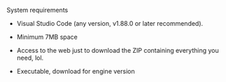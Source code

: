 System requirements
- Visual Studio Code (any version, v1.88.0 or later recommended).
- Minimum 7MB space
  
- Access to the web just to download the ZIP containing everything you need, lol.
- Executable, download for engine version

